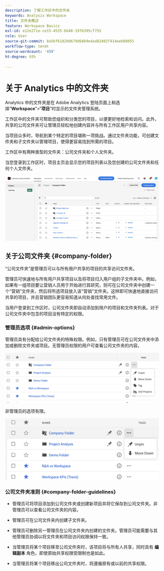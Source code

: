 ```yaml
---
description: 了解工作区中的文件夹
keywords: Analysis Workspace
title: 文件夹概述
feature: Workspace Basics
exl-id: e12e271e-ce15-4535-bb48-1976395cf755
role: User
source-git-commit: 8a56f6182b0679d64b9e4ad82402f414eeb88055
workflow-type: tm+mt
source-wordcount: '459'
ht-degree: 93%

---
```


# 关于 Analytics 中的文件夹

Analytics 中的文件夹是在 Adobe Analytics 登陆页面上和选择“**Workspace**”>“**项目**”时显示的文件夹管理系统。

工作区中的文件夹可帮助您组织和分类您的项目，以便更好地检索和访问。此外，共享的公司文件夹可让管理员轻松地创建内容并与所有工作区用户共享内容。

当项目众多时，导航到某个特定的项目堪称一项挑战。通过文件夹功能，可创建文件夹和子文件夹以管理项目，使得更容易找到所需的项目。

工作区中有两种类型的文件夹：公司文件夹和个人文件夹。

当您登录到工作区时，项目主页会显示您的项目列表以及您创建的公司文件夹和任何个人文件夹。

![项目主页](../assets/landing-page2.png)

## 关于公司文件夹 {#company-folder}

“公司文件夹”是管理员可以与所有用户共享的项目的共享访问文件夹。

管理员可快速地与所有用户共享项目以及将项目归入用户组的子文件夹中。例如，如果有一组项目要让营销人员用于开始进行其研究，则可在公司文件夹中创建一个“营销”文件夹，然后将所选项目放入该“营销”文件夹。这样即可快速地直接访问共享的项目，并且营销团队更容易知道从何处查找常用文件。

当用户登录到工作区时，公司文件夹即自动添加到用户的项目和文件夹列表。对于公司文件夹中包含的项目没有特定的权限。

### 管理员选项 {#admin-options}

管理员具有分配给公司文件夹的特殊权限。例如，只有管理员可在公司文件夹中添加或删除文件夹或项目。无管理员权限的用户可查看公司文件夹的内容。

![显示管理选项的项目页面。](/help/analysis-workspace/build-workspace-project/assets/admin-options.png)

非管理员的选项有限。

![显示文件夹的非管理选项的项目页面。](/help/analysis-workspace/build-workspace-project/assets/non-admin-folder-options.png)

### 公司文件夹准则 {#company-folder-guidelines}

- 管理员可将项目添加到公司文件夹或创建新项目并将它保存到公司文件夹。非管理员可以查看公司文件夹的内容。

- 管理员可在公司文件夹内创建子文件夹。

- 管理员可删除另一管理员在公司文件夹内创建的文件夹。管理员可能需要与其他管理员协调以将文件夹和项目访问权限保持一致。

- 当管理员将某个项目移至公司文件夹时，该项目将与所有人共享，同时具有 **编辑副本** 角色，即使原始共享权限受限制也是如此。

- 当管理员将某个项目移出公司文件夹时，将遵循原有或以前的共享权限。
